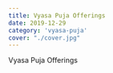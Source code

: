 ```yaml
---
title: Vyasa Puja Offerings
date: 2019-12-29
category: 'vyasa-puja'
cover: "./cover.jpg"
---
```


Vyasa Puja Offerings